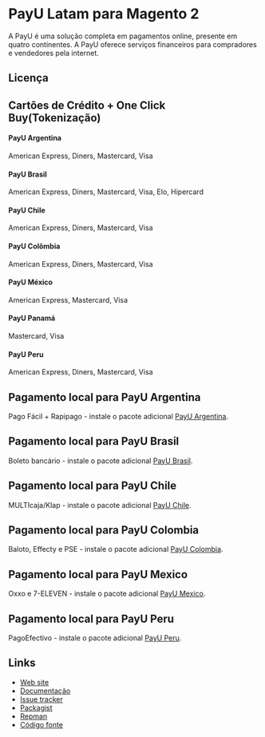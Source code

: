 # PayU Latam para Magento 2

A PayU é uma solução completa em pagamentos online, presente em quatro continentes. A PayU oferece serviços financeiros para compradores e vendedores pela internet.

## Licença

## Cartões de Crédito + One Click Buy(Tokenização)

#### PayU Argentina
American Express, Diners, Mastercard, Visa

#### PayU Brasil
American Express, Diners, Mastercard, Visa, Elo, Hipercard

#### PayU Chile
American Express, Diners, Mastercard, Visa

#### PayU Colômbia
American Express, Diners, Mastercard, Visa

#### PayU México
American Express, Mastercard, Visa

#### PayU Panamá
Mastercard, Visa

#### PayU Peru
American Express, Diners, Mastercard, Visa

## Pagamento local para PayU Argentina
Pago Fácil + Rapipago - instale o pacote adicional [PayU Argentina](https://github.com/eloom/module-payu-ar).

## Pagamento local para PayU Brasil
Boleto bancário - instale o pacote adicional [PayU Brasil](https://github.com/eloom/module-payu-br).

## Pagamento local para PayU Chile
MULTIcaja/Klap - instale o pacote adicional [PayU Chile](https://github.com/eloom/module-payu-cl).

## Pagamento local para PayU Colombia
Baloto, Effecty e PSE - instale o pacote adicional [PayU Colombia](https://github.com/eloom/module-payu-co).

## Pagamento local para PayU Mexico
Oxxo e 7-ELEVEN - instale o pacote adicional [PayU Mexico](https://github.com/eloom/module-payu-mx).

## Pagamento local para PayU Peru
PagoEfectivo - instale o pacote adicional [PayU Peru](https://github.com/eloom/module-payu-pe).

## Links

* [Web site](https://eloom.tech/magento/payment/payu-latam)
* [Documentação](https://docs.eloom.tech/payu-latam)
* [Issue tracker](https://github.com/eloom/module-payu/issues)
* [Packagist](https://packagist.org/packages/eloom/module-payu)
* [Repman](https://app.repman.io/organization/eloom/package/6ffeb10a-d231-4305-8ab7-ad4aea8d4ae3/details)
* [Código fonte](https://github.com/eloom/module-payu)
